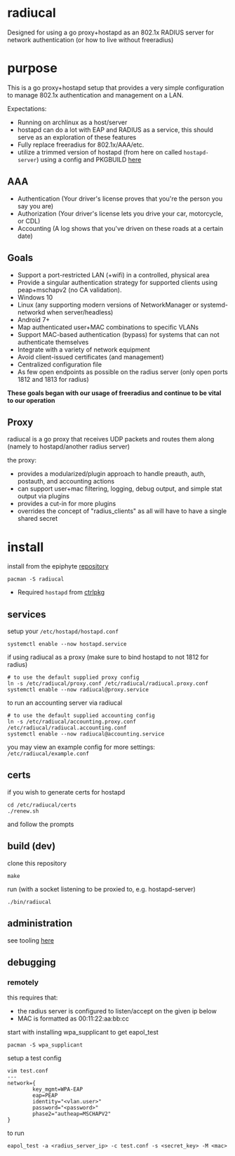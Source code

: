 radiucal
===

Designed for using a go proxy+hostapd as an 802.1x RADIUS server for network authentication (or how to live without freeradius)

# purpose

This is a go proxy+hostapd setup that provides a very simple configuration to manage 802.1x authentication and management on a LAN.

Expectations:
* Running on archlinux as a host/server
* hostapd can do a lot with EAP and RADIUS as a service, this should serve as an exploration of these features
* Fully replace freeradius for 802.1x/AAA/etc.
* utilize a trimmed version of hostapd (from here on called `hostapd-server`) using a config and PKGBUILD [here](https://github.com/epiphyte/pkgbuilds/tree/master/hostapd)

## AAA

* Authentication (Your driver's license proves that you're the person you say you are)
* Authorization (Your driver's license lets you drive your car, motorcycle, or CDL)
* Accounting (A log shows that you've driven on these roads at a certain date)

## Goals

* Support a port-restricted LAN (+wifi) in a controlled, physical area
* Provide a singular authentication strategy for supported clients using peap+mschapv2 (no CA validation).
* Windows 10
* Linux (any supporting modern versions of NetworkManager or systemd-networkd when server/headless)
* Android 7+
* Map authenticated user+MAC combinations to specific VLANs
* Support MAC-based authentication (bypass) for systems that can not authenticate themselves
* Integrate with a variety of network equipment
* Avoid client-issued certificates (and management)
* Centralized configuration file
* As few open endpoints as possible on the radius server (only open ports 1812 and 1813 for radius)

**These goals began with our usage of freeradius and continue to be vital to our operation**

## Proxy

radiucal is a go proxy that receives UDP packets and routes them along (namely to hostapd/another radius server)

the proxy:

* provides a modularized/plugin approach to handle preauth, auth, postauth, and accounting actions
* can support user+mac filtering, logging, debug output, and simple stat output via plugins
* provides a cut-in for more plugins
* overrides the concept of "radius_clients" as all will have to have a single shared secret

# install

install from the epiphyte [repository](https://mirror.epiphyte.network/repos)
```
pacman -S radiucal
```

* Required `hostapd` from [ctrlpkg](https://mirror.epiphyte.network/repos)

## services

setup your `/etc/hostapd/hostapd.conf`
```
systemctl enable --now hostapd.service
```

if using radiucal as a proxy (make sure to bind hostapd to not 1812 for radius)
```
# to use the default supplied proxy config
ln -s /etc/radiucal/proxy.conf /etc/radiucal/radiucal.proxy.conf
systemctl enable --now radiucal@proxy.service
```

to run an accounting server via radiucal
```
# to use the default supplied accounting config
ln -s /etc/radiucal/accounting.proxy.conf /etc/radiucal/radiucal.accounting.conf
systemctl enable --now radiucal@accounting.service
```

you may view an example config for more settings: `/etc/radiucal/example.conf`

## certs

if you wish to generate certs for hostapd
```
cd /etc/radiucal/certs
./renew.sh
```
and follow the prompts

## build (dev)

clone this repository
```
make
```

run (with a socket listening to be proxied to, e.g. hostapd-server)
```
./bin/radiucal
```

## administration

see tooling [here](https://git.epiphyte.network/cgit/cgit.cgi/prodtools/)

## debugging

### remotely

this requires that:
* the radius server is configured to listen/accept on the given ip below
* MAC is formatted as 00:11:22:aa:bb:cc

start with installing wpa_supplicant to get eapol_test
```
pacman -S wpa_supplicant
```

setup a test config
```
vim test.conf
---
network={
        key_mgmt=WPA-EAP
        eap=PEAP
        identity="<vlan.user>"
        password="<password>"
        phase2="autheap=MSCHAPV2"
}
```

to run
```
eapol_test -a <radius_server_ip> -c test.conf -s <secret_key> -M <mac>
```

